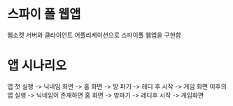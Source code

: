# 스파이 폴 웹앱

웹소켓 서버와 클라이언트 어플리케이션으로 스파이폴 웹앱을 구현함

# 앱 시나리오 

앱 첫 실행 -> 닉네임 화면 -> 홈 화면 -> 방 파기 -> 레디 후 시작 -> 게임 화면
이후의 앱 실행 -> 닉네임이 존재하면 홈 화면 -> 방파기 -> 레디후 시작 -> 게임화면
